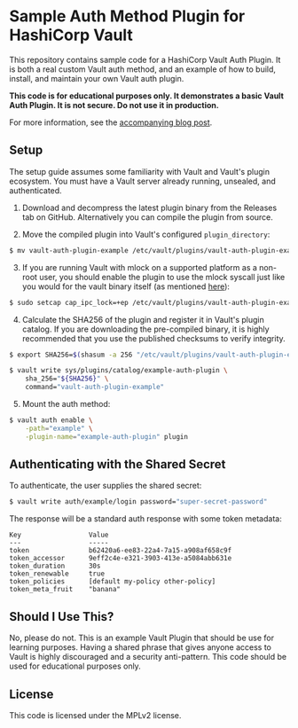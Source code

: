 # Sample Auth Method Plugin for HashiCorp Vault

This repository contains sample code for a HashiCorp Vault Auth Plugin. It is
both a real custom Vault auth method, and an example of how to build, install,
and maintain your own Vault auth plugin.

**This code is for educational purposes only. It demonstrates a basic Vault
Auth Plugin. It is not secure. Do not use it in production.**

For more information, see the [accompanying blog post](https://www.hashicorp.com/blog/building-a-vault-secure-plugin).

## Setup

The setup guide assumes some familiarity with Vault and Vault's plugin
ecosystem. You must have a Vault server already running, unsealed, and
authenticated.

1. Download and decompress the latest plugin binary from the Releases tab on
GitHub. Alternatively you can compile the plugin from source.

2. Move the compiled plugin into Vault's configured `plugin_directory`:

  ```sh
  $ mv vault-auth-plugin-example /etc/vault/plugins/vault-auth-plugin-example
  ```

3. If you are running Vault with mlock on a supported platform as a non-root user, you should enable the plugin
to use the mlock syscall just like you would for the vault binary itself (as mentioned
[here](https://learn.hashicorp.com/vault/operations/ops-deployment-guide#step-2-install-vault)):

 ```sh
 $ sudo setcap cap_ipc_lock=+ep /etc/vault/plugins/vault-auth-plugin-example
 ```

4. Calculate the SHA256 of the plugin and register it in Vault's plugin catalog.
If you are downloading the pre-compiled binary, it is highly recommended that
you use the published checksums to verify integrity.

  ```sh
  $ export SHA256=$(shasum -a 256 "/etc/vault/plugins/vault-auth-plugin-example" | cut -d' ' -f1)

  $ vault write sys/plugins/catalog/example-auth-plugin \
      sha_256="${SHA256}" \
      command="vault-auth-plugin-example"
  ```

5. Mount the auth method:

  ```sh
  $ vault auth enable \
      -path="example" \
      -plugin-name="example-auth-plugin" plugin
  ```

## Authenticating with the Shared Secret

To authenticate, the user supplies the shared secret:

```sh
$ vault write auth/example/login password="super-secret-password"
```

The response will be a standard auth response with some token metadata:

```text
Key             	Value
---             	-----
token           	b62420a6-ee83-22a4-7a15-a908af658c9f
token_accessor  	9eff2c4e-e321-3903-413e-a5084abb631e
token_duration  	30s
token_renewable 	true
token_policies  	[default my-policy other-policy]
token_meta_fruit	"banana"
```

## Should I Use This?

No, please do not. This is an example Vault Plugin that should be use for
learning purposes. Having a shared phrase that gives anyone access to Vault is
highly discouraged and a security anti-pattern. This code should be used for
educational purposes only.

## License

This code is licensed under the MPLv2 license.
